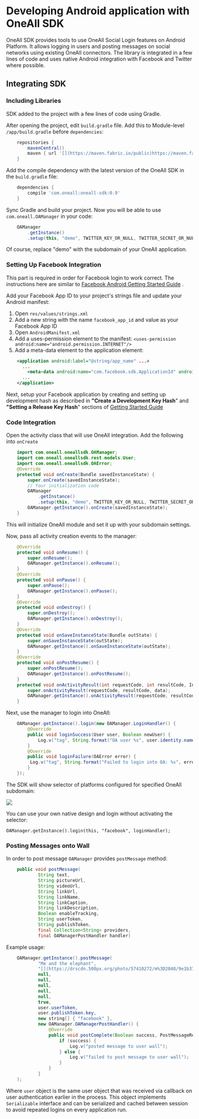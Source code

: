 # Developing Android application with OneAll SDK

OneAll SDK provides tools to use OneAll Social Login features on Android Platform. It allows logging in users and posting messages on social networks using existing OneAll connectors. The library is integrated in a few lines of code and uses native Android integration with Facebook and Twitter where possible.

## Integrating SDK

### Including Libraries

SDK added to the project with a few lines of code using Gradle.

After opening the project, edit `build.gradle` file. Add this to Module-level `/app/build.gradle` before `dependencies`:
```groovy
    repositories {
        mavenCentral()
        maven { url '[](https://maven.fabric.io/public)https://maven.fabric.io/public' }
    }
```
Add the compile dependency with the latest version of the OneAll SDK in the `build.gradle` file:
```groovy
    dependencies {
        compile 'com.oneall:oneall-sdk:0.9'
    }
```
Sync Gradle and build your project. Now you will be able to use `com.oneall.OAManager` in your code:

```java
    OAManager
        .getInstance()
        .setup(this, "demo", TWITTER_KEY_OR_NULL, TWITTER_SECRET_OR_NULL);
```
Of course, replace "demo" with the subdomain of your OneAll application.

### Setting Up Facebook Integration

This part is required in order for Facebook login to work correct. The instructions here are similar to [Facebook Android Getting Started Guide](https://developers.facebook.com/docs/android/getting-started) .

Add your Facebook App ID to your project's strings file and update your Android manifest:

1.  Open `res/values/strings.xml`
2.  Add a new string with the name `facebook_app_id` and value as your Facebook App ID
3.  Open `AndroidManifest.xml`
4.  Add a uses-permission element to the manifest: `<uses-permission android:name="android.permission.INTERNET"/>`
5.  Add a meta-data element to the application element:    

```xml
    <application android:label="@string/app_name" ...>
      ...
        <meta-data android:name="com.facebook.sdk.ApplicationId" android:value="@string/facebook_app_id"/>
      ...
    </application>
```

Next, setup your Facebook application by creating and setting up development hash as described in **"Create a Development Key Hash**" and **"Setting a Release Key Hash**" sections of [Getting Started Guide](https://developers.facebook.com/docs/android/getting-started)

### Code Integration

Open the activity class that will use OneAll integration. Add the following into `onCreate`
```java
    import com.oneall.oneallsdk.OAManager;
    import com.oneall.oneallsdk.rest.models.User;
    import com.oneall.oneallsdk.OAError;
    @Override
    protected void onCreate(Bundle savedInstanceState) {
        super.onCreate(savedInstanceState);
        // Your initialization code
        OAManager
            .getInstance()
            .setup(this, "demo", TWITTER_KEY_OR_NULL, TWITTER_SECRET_OR_NULL);
        OAManager.getInstance().onCreate(savedInstanceState);
    }
```
This will initialize OneAll module and set it up with your subdomain settings.

Now, pass all activity creation events to the manager:
```java
    @Override
    protected void onResume() {
        super.onResume();
        OAManager.getInstance().onResume();
    }
    @Override
    protected void onPause() {
        super.onPause();
        OAManager.getInstance().onPause();
    }
    @Override
    protected void onDestroy() {
        super.onDestroy();
        OAManager.getInstance().onDestroy();
    }
    @Override
    protected void onSaveInstanceState(Bundle outState) {
        super.onSaveInstanceState(outState);
        OAManager.getInstance().onSaveInstanceState(outState);
    }
    @Override
    protected void onPostResume() {
        super.onPostResume();
        OAManager.getInstance().onPostResume();
    }
    protected void onActivityResult(int requestCode, int resultCode, Intent data) {
        super.onActivityResult(requestCode, resultCode, data);
        OAManager.getInstance().onActivityResult(requestCode, resultCode, data);
    }
```
Next, use the manager to login into OneAll:
```java
    OAManager.getInstance().login(new OAManager.LoginHandler() {
        @Override
        public void loginSuccess(User user, Boolean newUser) {
            Log.v("tag", String.format("OA user %s", user.identity.name.formatted));
        }
        @Override
        public void loginFailure(OAError error) {
         Log.v("tag", String.format("Failed to login into OA: %s", error.getMessage()));
        }
    });
```
The SDK will show selector of platforms configured for specified OneAll subdomain:

![](https://hackpad-attachments.s3.amazonaws.com/hackpad.com_5iScUTNPPVs_p.273757_1427708645703_device-2015-03-30-124304.png)

You can use your own native design and login without activating the selector:

    OAManager.getInstance().login(this, "facebook", loginHandler);

### Posting Messages onto Wall

In order to post message `OAManager` provides `postMessage` method:
```java
    public void postMessage(
            String text,
            String pictureUrl,
            String videoUrl,
            String linkUrl,
            String linkName,
            String linkCaption,
            String linkDescription,
            Boolean enableTracking,
            String userToken,
            String publishToken,
            final Collection<String> providers,
            final OAManagerPostHandler handler)
```
Example usage:
```java
    OAManager.getInstance().postMessage(
            "Me and the elephant",
            "[](https://drscdn.500px.org/photo/57410272/m%3D2048/9e1b37755cc09022b7eb0993379cc6f6)https://drscdn.500px.org/photo/57410272/m%3D2048/9e1b37755cc09022b7eb0993379cc6f6",
            null,
            null,
            null,
            null,
            null,
            true,
            user.userToken,
            user.publishToken.key,
            new string[] { "facebook" },
            new OAManager.OAManagerPostHandler() {
                @Override
                public void postComplete(Boolean success, PostMessageResponse response) {
                    if (success) {
                        Log.v("posted message to user wall");
                    } else {
                        Log.v("failed to post message to user wall");
                    }
                }
            }
    );
```
Where `user` object is the same user object that was received via callback on user authentication earlier in the process. This object implements `Serializable` interface and can be serialized and cached between session to avoid repeated logins on every application run.
